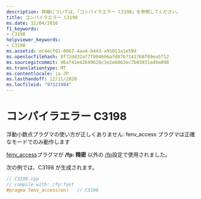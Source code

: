 ```yaml
---
description: 詳細については、「コンパイラエラー C3198」を参照してください。
title: コンパイラエラー C3198
ms.date: 11/04/2016
f1_keywords:
- C3198
helpviewer_keywords:
- C3198
ms.assetid: ec4ecf61-0067-4aa4-b443-a91013a1e59d
ms.openlocfilehash: 8f72dd32af7f004696afd87b7141768f09ea5f12
ms.sourcegitcommit: d6af41e42699628c3e2e6063ec7b03931a49a098
ms.translationtype: MT
ms.contentlocale: ja-JP
ms.lasthandoff: 12/11/2020
ms.locfileid: "97321984"
---
```

# <a name="compiler-error-c3198"></a>コンパイラエラー C3198

浮動小数点プラグマの使い方が正しくありません: fenv_access プラグマは正確なモードでのみ動作します

[fenv_access](../../preprocessor/fenv-access.md)プラグマが **/fp: 精密** 以外の [/fp](../../build/reference/fp-specify-floating-point-behavior.md)設定で使用されました。

次の例では、C3198 が生成されます。

```cpp
// C3198.cpp
// compile with: /fp:fast
#pragma fenv_access(on)   // C3198
```
